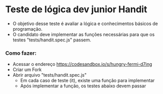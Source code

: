 # Teste de lógica dev junior Handit

- O objetivo desse teste é avaliar a lógica e conhecimentos básicos de programação.
- O candidato deve implementar as funções necessárias para que os testes "tests/handit.spec.js" passem.

### Como fazer:
- Acessar o endereço https://codesandbox.io/s/hungry-fermi-d7ing
- Criar um Fork
- Abrir arquivo "tests/handit.spec.js"
  - Em cada caso de teste (it), existe uma função para implementar
  - Após implementar a função, os testes abaixo devem passar
